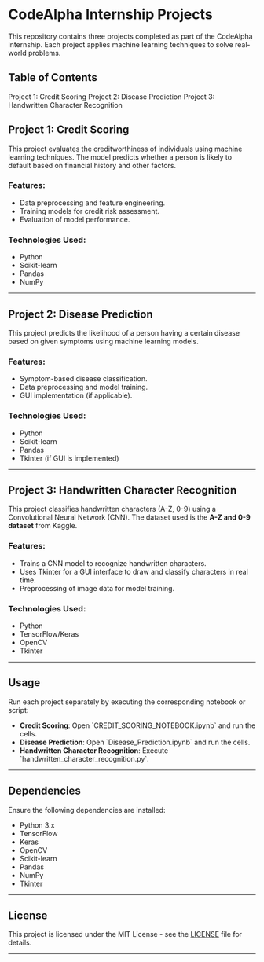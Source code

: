 # CodeAlpha Internship Projects

This repository contains three projects completed as part of the CodeAlpha internship. Each project applies machine learning techniques to solve real-world problems.

## Table of Contents
Project 1: Credit Scoring
Project 2: Disease Prediction
Project 3: Handwritten Character Recognition

## Project 1: Credit Scoring
This project evaluates the creditworthiness of individuals using machine learning techniques. The model predicts whether a person is likely to default based on financial history and other factors.

### Features:
- Data preprocessing and feature engineering.
- Training models for credit risk assessment.
- Evaluation of model performance.

### Technologies Used:
- Python
- Scikit-learn
- Pandas
- NumPy

---

## Project 2: Disease Prediction
This project predicts the likelihood of a person having a certain disease based on given symptoms using machine learning models.

### Features:
- Symptom-based disease classification.
- Data preprocessing and model training.
- GUI implementation (if applicable).

### Technologies Used:
- Python
- Scikit-learn
- Pandas
- Tkinter (if GUI is implemented)

---

## Project 3: Handwritten Character Recognition
This project classifies handwritten characters (A-Z, 0-9) using a Convolutional Neural Network (CNN). The dataset used is the **A-Z and 0-9 dataset** from Kaggle.

### Features:
- Trains a CNN model to recognize handwritten characters.
- Uses Tkinter for a GUI interface to draw and classify characters in real time.
- Preprocessing of image data for model training.

### Technologies Used:
- Python
- TensorFlow/Keras
- OpenCV
- Tkinter

---

## Usage
Run each project separately by executing the corresponding notebook or script:
- **Credit Scoring**: Open \`CREDIT_SCORING_NOTEBOOK.ipynb\` and run the cells.
- **Disease Prediction**: Open \`Disease_Prediction.ipynb\` and run the cells.
- **Handwritten Character Recognition**: Execute \`handwritten_character_recognition.py\`.

---

## Dependencies
Ensure the following dependencies are installed:
- Python 3.x
- TensorFlow
- Keras
- OpenCV
- Scikit-learn
- Pandas
- NumPy
- Tkinter

---

## License
This project is licensed under the MIT License - see the [LICENSE](LICENSE) file for details.

---

